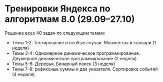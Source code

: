 # Тренировки Яндекса по алгоритмам 8.0 (29.09–27.10)
Решение всех 40 задач по следующим темам:
* Темы 1-2: Тестирование и особые случаи. Множества и словари (1 неделя)
* Темы 3-4: Одномерное динамическое программирование. Двумерное динамическое программирование (2 неделя)
* Темы 5-6: Деревья. Бинарный поиск (3 неделя)
* Темы 7-8: рефиксные суммы и два указателя. Сортировка событий (4 неделя)
